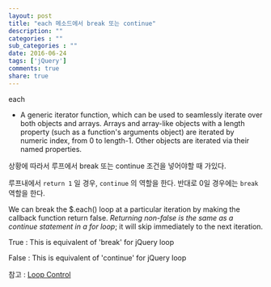 ```yaml
---
layout: post
title: "each 메소드에서 break 또는 continue"
description: ""
categories : ""
sub_categories : ""
date: 2016-06-24
tags: ['jQuery']
comments: true
share: true
---
```


each

  * A generic iterator function, which can be used to seamlessly iterate over both objects and arrays. Arrays and array-like objects with a length property (such as a function's arguments object) are iterated by numeric index, from 0 to length-1. Other objects are iterated via their named properties.

  

상황에 따라서 루프에서 break 또는 continue 조건을 넣어야할 때 가있다.

루프내에서 `return 1` 일 경우, `continue` 의 역할을 한다. 반대로 0일 경우에는 `break` 역할을 한다.

  

  

We can break the $.each() loop at a particular iteration by making the
callback function return false. _Returning non-false is the same as a continue
statement in a for loop_; it will skip immediately to the next iteration.

  

True : This is equivalent of 'break' for jQuery loop

False : This is equivalent of 'continue' for jQuery loop

  

참고 : [Loop
Control](http://www.tutorialspoint.com/javascript/javascript_loop_control.htm)

